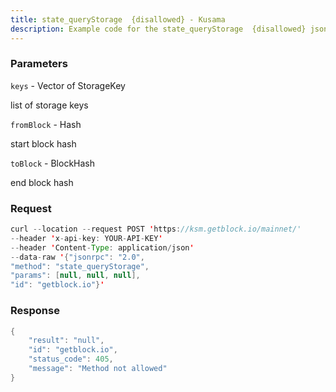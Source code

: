 ```yaml
---
title: state_queryStorage  {disallowed} - Kusama
description: Example code for the state_queryStorage  {disallowed} json-rpc method. Сomplete guide on how to use state_queryStorage  {disallowed} json-rpc in GetBlock.io Web3 documentation.
---
```


### Parameters


`keys` - Vector of StorageKey

list of storage keys

`fromBlock` - Hash

start block hash

`toBlock` - BlockHash

end block hash

### Request

``` java
curl --location --request POST 'https://ksm.getblock.io/mainnet/' 
--header 'x-api-key: YOUR-API-KEY' 
--header 'Content-Type: application/json' 
--data-raw '{"jsonrpc": "2.0",
"method": "state_queryStorage",
"params": [null, null, null],
"id": "getblock.io"}'
```

###  Response

``` java
{
    "result": "null",
    "id": "getblock.io",
    "status_code": 405,
    "message": "Method not allowed"
}
```

